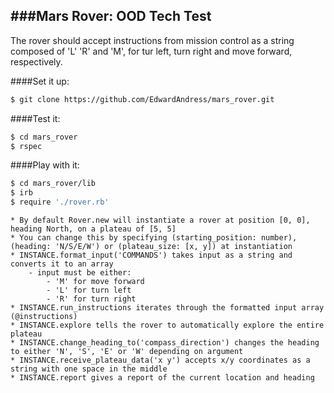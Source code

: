 ###Mars Rover: OOD Tech Test
-----------------------------------------

The rover should accept instructions from mission control as a string composed of 'L' 'R' and 'M', for tur left, turn right and move forward, respectively.
 
####Set it up:
```sh
$ git clone https://github.com/EdwardAndress/mars_rover.git
```

####Test it:
```sh
$ cd mars_rover
$ rspec
```

####Play with it:
```sh
$ cd mars_rover/lib
$ irb
$ require './rover.rb'
```
	* By default Rover.new will instantiate a rover at position [0, 0], heading North, on a plateau of [5, 5]
	* You can change this by specifying (starting_position: number), (heading: 'N/S/E/W') or (plateau_size: [x, y]) at instantiation
 	* INSTANCE.format_input('COMMANDS') takes input as a string and converts it to an array
 		- input must be either:
 			- 'M' for move forward
 			- 'L' for turn left
 			- 'R' for turn right
	* INSTANCE.run_instructions iterates through the formatted input array (@instructions)
	* INSTANCE.explore tells the rover to automatically explore the entire plateau
	* INSTANCE.change_heading_to('compass_direction') changes the heading to either 'N', 'S', 'E' or 'W' depending on argument
	* INSTANCE.receive_plateau_data('x y') accepts x/y coordinates as a string with one space in the middle
	* INSTANCE.report gives a report of the current location and heading



